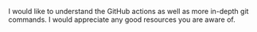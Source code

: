 I would like to understand the GitHub actions as well as more in-depth git commands. I would appreciate any good resources you are aware of.
